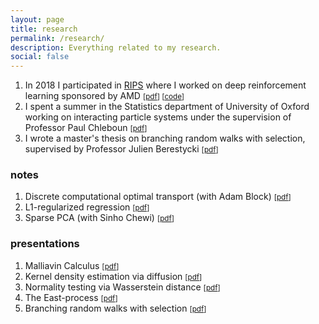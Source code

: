 ```yaml
---
layout: page
title: research
permalink: /research/
description: Everything related to my research.
social: false
---
```

1. In 2018 I participated in <a href="https://www.ipam.ucla.edu/programs/student-research-programs/research-in-industrial-projects-for-students-rips-2020/?tab=faq">RIPS</a> where I worked on deep reinforcement learning sponsored by AMD <small>[<a href="https://github.com/AMD-RIPS/RL-2018/blob/master/documents/arxiv/AMDFinalReportRIPS2018.pdf">pdf</a>] [<a href="https://github.com/AMD-RIPS/RL-2018">code</a>]</small>
2. I spent a summer in the Statistics department of University of Oxford working on interacting particle systems under the supervision of Professor Paul Chleboun <small>[<a href="https://github.com/PatrikGerber/East-process/blob/master/East_process.pdf">pdf</a>]</small>
3. I wrote a master's thesis on branching random walks with selection, supervised by Professor Julien Berestycki <small>[<a href="https://github.com/PatrikGerber/BRWs/blob/master/FINAL/final_version.pdf">pdf</a>]</small>


### notes
1. Discrete computational optimal transport (with Adam Block) <small>[<a href="{{ site.url }}/assets/pdf/Discrete_Optimal_Transport.pdf">pdf</a>]</small>
2. L1-regularized regression <small>[<a href="{{ site.url }}/assets/pdf/L1_regularized_regression.pdf">pdf</a>]</small>
3. Sparse PCA (with Sinho Chewi) <small>[<a href="{{ site.url }}/assets/pdf/sparse_PCA.pdf">pdf</a>]</small> 

### presentations
1. Malliavin Calculus <small>[<a href="{{ site.url }}/assets/pdf/Malliavin_calculus.pdf">pdf</a>]</small>
2. Kernel density estimation via diffusion <small>[<a href="{{ site.url }}/assets/pdf/Kernel_density_estimation_via_Diffusion.pdf">pdf</a>]</small>
3. Normality testing via Wasserstein distance <small>[<a href="{{ site.url }}/assets/pdf/normality_testing.pdf">pdf</a>]</small>
4. The East-process <small>[<a href="https://github.com/PatrikGerber/East-process/blob/master/East_process_presentation.pdf">pdf</a>]</small>
5. Branching random walks with selection <small>[<a href="https://github.com/PatrikGerber/BRWs/blob/master/presentation.pdf">pdf</a>]</small>


<!--
{% for project in site.projects %}

{% if project.redirect %}
<div class="project">
    <div class="thumbnail">
        <a href="{{ project.redirect }}" target="_blank">
        {% if project.img %}
        <img class="thumbnail" src="{{ project.img | prepend: site.baseurl | prepend: site.url }}"/>
        {% else %}
        <div class="thumbnail blankbox"></div>
        {% endif %}    
        <span>
            <h1>{{ project.title }}</h1>
            <br/>
            <p>{{ project.description }}</p>
        </span>
        </a>
    </div>
</div>
{% else %}

<div class="project ">
    <div class="thumbnail">
        <a href="{{ project.url | prepend: site.baseurl | prepend: site.url }}">
        {% if project.img %}
        <img class="thumbnail" src="{{ project.img | prepend: site.baseurl | prepend: site.url }}"/>
        {% else %}
        <div class="thumbnail blankbox"></div>
        {% endif %}    
        <span>
            <h1>{{ project.title }}</h1>
            <br/>
            <p>{{ project.description }}</p>
        </span>
        </a>
    </div>
</div>

{% endif %}

{% endfor %} -->
